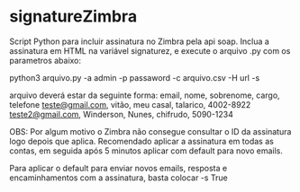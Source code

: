 # signatureZimbra

Script Python para incluir assinatura no Zimbra pela api soap.
Inclua a assinatura em HTML na variável signaturez, e execute o arquivo .py com os parametros abaixo:

python3 arquivo.py -a admin -p passaword -c arquivo.csv -H url -s

arquivo deverá estar da seguinte forma: 
email, nome, sobrenome, cargo, telefone
teste@gmail.com, vitão, meu casal, talarico, 4002-8922
teste2@gmail.com, Winderson, Nunes, chifrudo, 5090-1234

OBS: Por algum motivo o Zimbra não consegue consultar o ID da assinatura logo depois que aplica. 
Recomendado aplicar a assinatura em todas as contas, em seguida após 5 minutos aplicar com default para novo emails.

Para aplicar o default para enviar novos emails, resposta e encaminhamentos com a assinatura, basta colocar -s True
